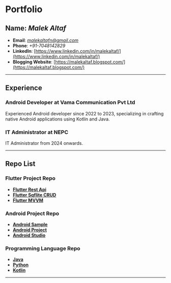 # Portfolio

## **Name**: *Malek Altaf*

- **Email**: *malekaltafn@gmail.com*
- **Phone**: *+91-7048142829*
- **LinkedIn**: [https://www.linkedin.com/in/malekaltaf/](https://www.linkedin.com/in/malekaltaf/)
- **Blogging Website**: [https://malekaltaf.blogspot.com/](https://malekaltaf.blogspot.com/)

---

## **Experience**

### **Android Developer at Vama Communication Pvt Ltd**
Experienced Android developer since 2022 to 2023, specializing in crafting native Android applications using Kotlin and Java.

### **IT Administrator at NEPC**
IT Administrator from 2024 onwards.

---

## **Repo List**

### **Flutter Project Repo**

- [**Flutter Rest Api**](https://github.com/malekaltaf/Flutter_REST)
- [**Flutter Sqflite CRUD**](https://github.com/malekaltaf/flutter_sqflite)
- [**Flutter MVVM**](https://github.com/malekaltaf/MVVM_Flutter)

### **Android Project Repo**

- [**Android Sample**](https://github.com/malekaltaf/android_samples)
- [**Android Project**](https://github.com/malekaltaf/android_projects)
- [**Android Studio**](https://github.com/malekaltaf/android_studio)

### **Programming Language Repo**

- [**Java**](https://github.com/malekaltaf/Java)
- [**Python**](https://github.com/malekaltaf/Python)
- [**Kotlin**](https://github.com/malekaltaf/kotlin)

---
